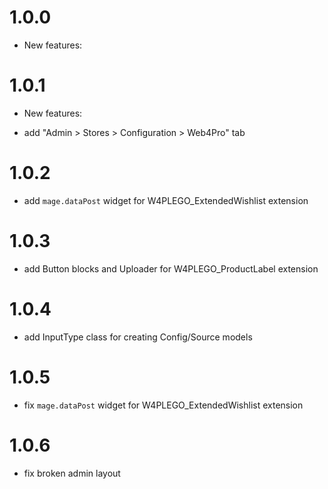 1.0.0
=============
* New features:

1.0.1
=============
* New features:
 - add "Admin > Stores > Configuration > Web4Pro" tab

1.0.2
=============
 - add `mage.dataPost` widget for W4PLEGO_ExtendedWishlist extension
 
1.0.3
=============
 - add Button blocks and Uploader for W4PLEGO_ProductLabel extension
 
1.0.4
=============
 - add InputType class for creating Config/Source models

1.0.5
=============
 - fix `mage.dataPost` widget for W4PLEGO_ExtendedWishlist extension
 
 1.0.6
=============
 - fix broken admin layout

